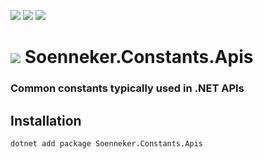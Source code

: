 ﻿[![](https://img.shields.io/nuget/v/soenneker.constants.apis.svg?style=for-the-badge)](https://www.nuget.org/packages/soenneker.constants.apis/)
[![](https://img.shields.io/github/actions/workflow/status/soenneker/soenneker.constants.apis/publish-package.yml?style=for-the-badge)](https://github.com/soenneker/soenneker.constants.apis/actions/workflows/publish-package.yml)
[![](https://img.shields.io/nuget/dt/soenneker.constants.apis.svg?style=for-the-badge)](https://www.nuget.org/packages/soenneker.constants.apis/)

# ![](https://user-images.githubusercontent.com/4441470/224455560-91ed3ee7-f510-4041-a8d2-3fc093025112.png) Soenneker.Constants.Apis
### Common constants typically used in .NET APIs

## Installation

```
dotnet add package Soenneker.Constants.Apis
```
